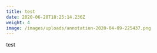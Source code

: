 ```yaml
---
title: test
date: 2020-06-28T18:25:14.236Z
weight: 4
image: /images/uploads/annotation-2020-04-09-225437.png
---
```

test